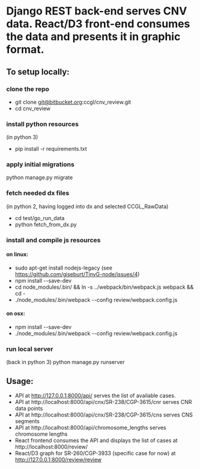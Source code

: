# Django REST back-end serves CNV data. React/D3 front-end consumes the data and presents it in graphic format.

## To setup locally:

### clone the repo
* git clone git@bitbucket.org:ccgl/cnv_review.git
* cd cnv_review


### install python resources
(in python 3)

* pip install -r requirements.txt


### apply initial migrations
python manage.py migrate


### fetch needed dx files
(in python 2, having logged into dx and selected CCGL_RawData)

* cd test/go_run_data
* python fetch_from_dx.py


### install and compile js resources

#### on linux:
* sudo apt-get install nodejs-legacy (see https://github.com/giseburt/TinyG-node/issues/4)
* npm install --save-dev
* cd node_modules/.bin/ && ln -s ../webpack/bin/webpack.js webpack && cd -
* ./node_modules/.bin/webpack --config review/webpack.config.js

#### on osx:
* npm install --save-dev
* ./node_modules/.bin/webpack --config review/webpack.config.js


### run local server
(back in python 3)
python manage.py runserver


## Usage:
* API at http://127.0.0.1:8000/api/ serves the list of available cases.
* API at http://localhost:8000/api/cnx/SR-238/CGP-3615/cnr serves CNR data points 
* API at http://localhost:8000/api/cnx/SR-238/CGP-3615/cns serves CNS segments
* API at http://localhost:8000/api/chromosome_lengths serves chromosome lengths
* React frontend consumes the API and displays the list of cases at http://localhost:8000/review/
* React/D3 graph for SR-260/CGP-3933 (specific case for now) at http://127.0.0.1:8000/review/review